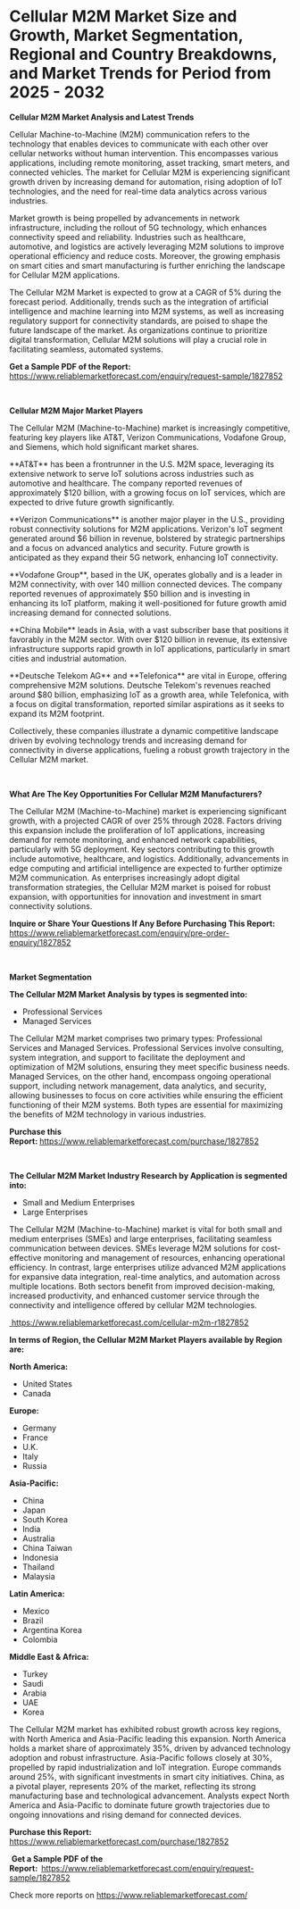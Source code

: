 <p><h1>Cellular M2M Market Size and Growth, Market Segmentation, Regional and Country Breakdowns, and Market Trends for Period from 2025 -  2032</h1></p><p><strong>Cellular M2M Market Analysis and Latest Trends</strong></p>
<p><p>Cellular Machine-to-Machine (M2M) communication refers to the technology that enables devices to communicate with each other over cellular networks without human intervention. This encompasses various applications, including remote monitoring, asset tracking, smart meters, and connected vehicles. The market for Cellular M2M is experiencing significant growth driven by increasing demand for automation, rising adoption of IoT technologies, and the need for real-time data analytics across various industries.</p><p>Market growth is being propelled by advancements in network infrastructure, including the rollout of 5G technology, which enhances connectivity speed and reliability. Industries such as healthcare, automotive, and logistics are actively leveraging M2M solutions to improve operational efficiency and reduce costs. Moreover, the growing emphasis on smart cities and smart manufacturing is further enriching the landscape for Cellular M2M applications.</p><p>The Cellular M2M Market is expected to grow at a CAGR of 5% during the forecast period. Additionally, trends such as the integration of artificial intelligence and machine learning into M2M systems, as well as increasing regulatory support for connectivity standards, are poised to shape the future landscape of the market. As organizations continue to prioritize digital transformation, Cellular M2M solutions will play a crucial role in facilitating seamless, automated systems.</p></p>
<p><strong>Get a Sample PDF of the Report:&nbsp;</strong> <a href="https://www.reliablemarketforecast.com/enquiry/request-sample/1827852?utm_campaign=2755&utm_medium=2&utm_source=Github&utm_content=ia&utm_term=11032025&utm_id=cellular-m2m">https://www.reliablemarketforecast.com/enquiry/request-sample/1827852</a></p>
<p>&nbsp;</p>
<p><strong>Cellular M2M Major Market Players</strong></p>
<p><p>The Cellular M2M (Machine-to-Machine) market is increasingly competitive, featuring key players like AT&T, Verizon Communications, Vodafone Group, and Siemens, which hold significant market shares. </p><p>**AT&T** has been a frontrunner in the U.S. M2M space, leveraging its extensive network to serve IoT solutions across industries such as automotive and healthcare. The company reported revenues of approximately $120 billion, with a growing focus on IoT services, which are expected to drive future growth significantly.</p><p>**Verizon Communications** is another major player in the U.S., providing robust connectivity solutions for M2M applications. Verizon's IoT segment generated around $6 billion in revenue, bolstered by strategic partnerships and a focus on advanced analytics and security. Future growth is anticipated as they expand their 5G network, enhancing IoT connectivity.</p><p>**Vodafone Group**, based in the UK, operates globally and is a leader in M2M connectivity, with over 140 million connected devices. The company reported revenues of approximately $50 billion and is investing in enhancing its IoT platform, making it well-positioned for future growth amid increasing demand for connected solutions.</p><p>**China Mobile** leads in Asia, with a vast subscriber base that positions it favorably in the M2M sector. With over $120 billion in revenue, its extensive infrastructure supports rapid growth in IoT applications, particularly in smart cities and industrial automation.</p><p>**Deutsche Telekom AG** and **Telefonica** are vital in Europe, offering comprehensive M2M solutions. Deutsche Telekom's revenues reached around $80 billion, emphasizing IoT as a growth area, while Telefonica, with a focus on digital transformation, reported similar aspirations as it seeks to expand its M2M footprint.</p><p>Collectively, these companies illustrate a dynamic competitive landscape driven by evolving technology trends and increasing demand for connectivity in diverse applications, fueling a robust growth trajectory in the Cellular M2M market.</p></p>
<p>&nbsp;</p>
<p><strong>What Are The Key Opportunities For Cellular M2M Manufacturers?</strong></p>
<p><p>The Cellular M2M (Machine-to-Machine) market is experiencing significant growth, with a projected CAGR of over 25% through 2028. Factors driving this expansion include the proliferation of IoT applications, increasing demand for remote monitoring, and enhanced network capabilities, particularly with 5G deployment. Key sectors contributing to this growth include automotive, healthcare, and logistics. Additionally, advancements in edge computing and artificial intelligence are expected to further optimize M2M communication. As enterprises increasingly adopt digital transformation strategies, the Cellular M2M market is poised for robust expansion, with opportunities for innovation and investment in smart connectivity solutions.</p></p>
<p><strong>Inquire or Share Your Questions If Any Before Purchasing This Report:</strong> <a href="https://www.reliablemarketforecast.com/enquiry/pre-order-enquiry/1827852?utm_campaign=2755&utm_medium=2&utm_source=Github&utm_content=ia&utm_term=11032025&utm_id=cellular-m2m">https://www.reliablemarketforecast.com/enquiry/pre-order-enquiry/1827852</a></p>
<p>&nbsp;</p>
<p><strong>Market Segmentation</strong></p>
<p><strong>The Cellular M2M Market Analysis by types is segmented into:</strong></p>
<p><ul><li>Professional Services</li><li>Managed Services</li></ul></p>
<p><p>The Cellular M2M market comprises two primary types: Professional Services and Managed Services. Professional Services involve consulting, system integration, and support to facilitate the deployment and optimization of M2M solutions, ensuring they meet specific business needs. Managed Services, on the other hand, encompass ongoing operational support, including network management, data analytics, and security, allowing businesses to focus on core activities while ensuring the efficient functioning of their M2M systems. Both types are essential for maximizing the benefits of M2M technology in various industries.</p></p>
<p><strong>Purchase this Report:&nbsp;</strong><a href="https://www.reliablemarketforecast.com/purchase/1827852?utm_campaign=2755&utm_medium=2&utm_source=Github&utm_content=ia&utm_term=11032025&utm_id=cellular-m2m">https://www.reliablemarketforecast.com/purchase/1827852</a></p>
<p>&nbsp;</p>
<p><strong>The Cellular M2M Market Industry Research by Application is segmented into:</strong></p>
<p><ul><li>Small and Medium Enterprises</li><li>Large Enterprises</li></ul></p>
<p><p>The Cellular M2M (Machine-to-Machine) market is vital for both small and medium enterprises (SMEs) and large enterprises, facilitating seamless communication between devices. SMEs leverage M2M solutions for cost-effective monitoring and management of resources, enhancing operational efficiency. In contrast, large enterprises utilize advanced M2M applications for expansive data integration, real-time analytics, and automation across multiple locations. Both sectors benefit from improved decision-making, increased productivity, and enhanced customer service through the connectivity and intelligence offered by cellular M2M technologies.</p></p>
<p><a href="https://www.reliablemarketforecast.com/cellular-m2m-r1827852?utm_campaign=2755&utm_medium=2&utm_source=Github&utm_content=ia&utm_term=11032025&utm_id=cellular-m2m">&nbsp;https://www.reliablemarketforecast.com/cellular-m2m-r1827852</a></p>
<p><strong>In terms of Region, the Cellular M2M Market Players available by Region are:</strong></p>
<p>
    <p> <strong> North America: </strong>
        <ul>
            <li>United States</li>
            <li>Canada</li>
        </ul>
        </p> 
    <p> <strong> Europe: </strong>
        <ul>
            <li>Germany</li>
            <li>France</li>
            <li>U.K.</li>
            <li>Italy</li>
            <li>Russia</li>
        </ul>
        </p> 
    <p> <strong> Asia-Pacific: </strong>
        <ul>
            <li>China</li>
            <li>Japan</li>
            <li>South Korea</li>
            <li>India</li>
            <li>Australia</li>
            <li>China Taiwan</li>
            <li>Indonesia</li>
            <li>Thailand</li>
            <li>Malaysia</li>
        </ul>
        </p> 
    <p> <strong> Latin America: </strong>
        <ul>
            <li>Mexico</li>
            <li>Brazil</li>
            <li>Argentina Korea</li>
            <li>Colombia</li>
        </ul>
        </p> 
    <p> <strong> Middle East & Africa: </strong>
        <ul>
            <li>Turkey</li>
            <li>Saudi</li>
            <li>Arabia</li>
            <li>UAE</li>
            <li>Korea</li>
        </ul>
    </p>
    </p>
<p><p>The Cellular M2M market has exhibited robust growth across key regions, with North America and Asia-Pacific leading this expansion. North America holds a market share of approximately 35%, driven by advanced technology adoption and robust infrastructure. Asia-Pacific follows closely at 30%, propelled by rapid industrialization and IoT integration. Europe commands around 25%, with significant investments in smart city initiatives. China, as a pivotal player, represents 20% of the market, reflecting its strong manufacturing base and technological advancement. Analysts expect North America and Asia-Pacific to dominate future growth trajectories due to ongoing innovations and rising demand for connected devices.</p></p>
<p><strong>Purchase this Report: </strong><a href="https://www.reliablemarketforecast.com/purchase/1827852?utm_campaign=2755&utm_medium=2&utm_source=Github&utm_content=ia&utm_term=11032025&utm_id=cellular-m2m">https://www.reliablemarketforecast.com/purchase/1827852</a></p>
<p>&nbsp;<strong>Get a Sample PDF of the Report:&nbsp;&nbsp;</strong><a href="https://www.reliablemarketforecast.com/enquiry/request-sample/1827852?utm_campaign=2755&utm_medium=2&utm_source=Github&utm_content=ia&utm_term=11032025&utm_id=cellular-m2m">https://www.reliablemarketforecast.com/enquiry/request-sample/1827852</a></p>
<p><strong></strong></p>
<p>Check more reports on <a href="https://www.reliablemarketforecast.com/?utm_campaign=2755&utm_medium=2&utm_source=Github&utm_content=ia&utm_term=11032025&utm_id=cellular-m2m">https://www.reliablemarketforecast.com/</a></p>